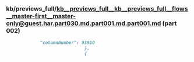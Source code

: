### kb/previews_full/kb__previews_full__kb__previews_full__flows__master-first__master-only@guest.har.part030.md.part001.md.part001.md (part 002)

```md
             "columnNumber": 93910
                              },
                              {
                       
```

```

